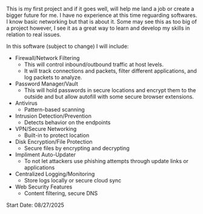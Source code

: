 This is my first project and if it goes well, will help me land a job or create a bigger future for me. 
I have no experience at this time reguarding softwares. I know basic networking but that is about it.
Some may see this as too big of a project however, I see it as a great way to learn and develop my skills in relation to real issues.

In this software (subject to change) I will include:

  - Firewall/Network Filtering
      - This will control inbound/outbound traffic at host levels.
      - It will track connections and packets, filter different applications, and log packets to analyze.
  - Password Manager/Vault
      - This will hold passwords in secure locations and encrypt them to the outside and but allow autofill with some secure browser extensions.
  - Antivirus
      - Pattern-based scanning
  - Intrusion Detection/Prevention
      - Detects behavior on the endpoints
  - VPN/Secure Networking
      - Built-in to protect location
  - Disk Encryption/File Protection
      - Secure files by encrypting and decrypting
  - Impliment Auto-Updater
      - To not let attackers use phishing attempts through update links or applications 
  - Centralized Logging/Monitoring
      - Store logs locally or secure cloud sync
  - Web Security Features
      - Content filtering, secure DNS



Start Date: 08/27/2025
